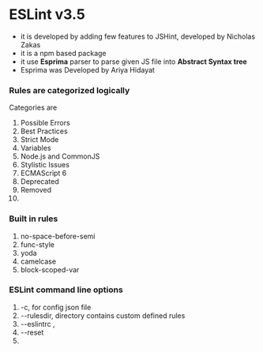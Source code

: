 # ESLint v3.5

* it is developed by adding few features to JSHint, developed by Nicholas Zakas
* it is a npm based package
* it use **Esprima** parser to parse given  JS file into **Abstract Syntax tree**
* Esprima was Developed by Ariya Hidayat

### Rules are categorized logically
Categories are

1. Possible Errors
2. Best Practices
3. Strict Mode
4. Variables
5. Node.js and CommonJS
6. Stylistic Issues
7. ECMAScript 6
8. Deprecated
9. Removed
10. 



### Built in rules
1. no-space-before-semi
2. func-style
3. yoda
4. camelcase
5. block-scoped-var



### ESLint command line options
1. -c, for config json file
2. --rulesdir, directory contains custom defined rules
3. --eslintrc , 
4. --reset
5.  